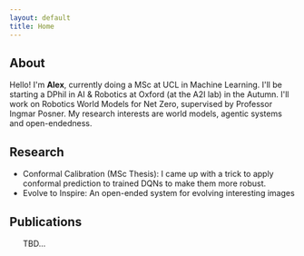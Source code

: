 ```yaml
---
layout: default
title: Home
---
```


<div id="About" class="tabcontent">
  <h2>About</h2>
  <p>Hello! I'm <strong>Alex</strong>, currently doing a MSc at UCL in Machine Learning. I'll be starting a DPhil in AI & Robotics at Oxford (at the A2I lab) in the Autumn. I'll work on Robotics World Models for Net Zero, supervised by Professor Ingmar Posner. My research interests are world models, agentic systems and open-endedness.</p>
</div>

<div id="Research" class="tabcontent">
  <h2>Research</h2>
  <ul>
    <li>Conformal Calibration (MSc Thesis): I came up with a trick to apply conformal prediction to trained DQNs to make them more robust.</li>
    <li>Evolve to Inspire: An open-ended system for evolving interesting images</li>
  </ul>
</div>

<div id="Publications" class="tabcontent">
  <h2>Publications</h2>
  <ul>
  TBD...
    <!-- <li>Doe, J. (2021). Title of paper. <em>Journal Name</em>.</li> -->
    <!-- <li>Doe, J., &amp; Smith, A. (2020). Title of another paper. <em>Conference Name</em>.</li> -->
  </ul>
</div>
